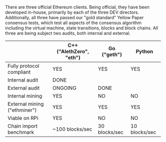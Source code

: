 There are three official Ethereum clients. Being official, they have been developed in-house, primarily by each of the three DEV directors. Additionally, all three have passed our "gold standard" Yellow Paper consensus tests, which test all aspects of the consensus algorithm including the virtual machine, state transitions, blocks and block chains. All three are being subject two audits, both internal and external.

|   |C++ ("AlethZero", "eth")|Go ("geth")|Python|
|---|---|---|---|
|Fully protocol compliant|YES|YES|YES|
|Internal audit|DONE|   |   |
|External audit|ONGOING|DONE|   |
|Internal mining|YES|NO|NO|
|External mining ("ethminer")|YES|YES|YES|
|Viable on RPi|YES|NO|NO|
|Chain import benchmark|~100 blocks/sec|30 blocks/sec|10 blocks/sec|